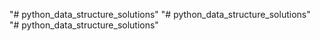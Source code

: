 "# python_data_structure_solutions" 
"# python_data_structure_solutions"  
"# python_data_structure_solutions" 
